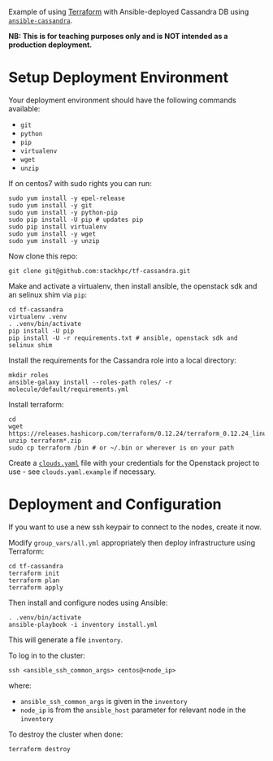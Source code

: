 Example of using [Terraform](https://www.terraform.io/) with Ansible-deployed Cassandra DB using [`ansible-cassandra`](https://github.com/wireapp/ansible-cassandra).

**NB: This is for teaching purposes only and is NOT intended as a production deployment.**

# Setup Deployment Environment

Your deployment environment should have the following commands available:
- `git`
- `python`
- `pip`
- `virtualenv`
- `wget`
- `unzip`

If on centos7 with sudo rights you can run:

```shell
sudo yum install -y epel-release
sudo yum install -y git
sudo yum install -y python-pip
sudo pip install -U pip # updates pip
sudo pip install virtualenv
sudo yum install -y wget
sudo yum install -y unzip
```

Now clone this repo:
```shell
git clone git@github.com:stackhpc/tf-cassandra.git
```

Make and activate a virtualenv, then install ansible, the openstack sdk and an selinux shim via `pip`:
```shell
cd tf-cassandra
virtualenv .venv
. .venv/bin/activate
pip install -U pip
pip install -U -r requirements.txt # ansible, openstack sdk and selinux shim
```

Install the requirements for the Cassandra role into a local directory:
```shell
mkdir roles
ansible-galaxy install --roles-path roles/ -r molecule/default/requirements.yml
```

Install terraform:
```shell
cd
wget https://releases.hashicorp.com/terraform/0.12.24/terraform_0.12.24_linux_amd64.zip
unzip terraform*.zip
sudo cp terraform /bin # or ~/.bin or wherever is on your path
```

Create a [`clouds.yaml`](https://docs.openstack.org/openstacksdk/latest/user/config/configuration.html#config-files) file with your credentials for the Openstack project to use - see `clouds.yaml.example` if necessary.

# Deployment and Configuration

If you want to use a new ssh keypair to connect to the nodes, create it now.

Modify `group_vars/all.yml` appropriately then deploy infrastructure using Terraform:

```shell
cd tf-cassandra
terraform init
terraform plan
terraform apply
```

Then install and configure nodes using Ansible:
```shell
. .venv/bin/activate
ansible-playbook -i inventory install.yml
```

This will generate a file `inventory`.

To log in to the cluster:
```shell
ssh <ansible_ssh_common_args> centos@<node_ip>
```
where:
- `ansible_ssh_common_args` is given in the `inventory`
- `node_ip` is from the `ansible_host` parameter for relevant node in the `inventory`

To destroy the cluster when done:
```shell
terraform destroy
```
